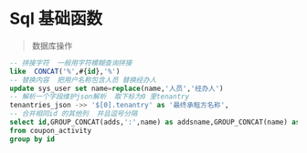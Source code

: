 # Sql 基础函数

>数据库操作 
```sql
-- 拼接字符  一般用字符模糊查询拼接
like  CONCAT('%',#{id},'%')
-- 替换内容  把用户名称包含人员 替换经办人
update sys_user set name=replace(name,'人员','经办人')
-- 解析一个字段维护json解析  取下标为0 里tenantry
tenantries_json ->> '$[0].tenantry' as '最终承租方名称',
-- 合并相同id 的其他列  并且逗号分隔
select id,GROUP_CONCAT(adds,':',name) as addsname,GROUP_CONCAT(name) as name
from coupon_activity 
group by id




```





































